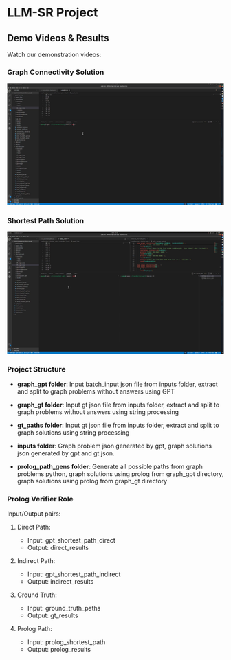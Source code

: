 # LLM-SR Project

## Demo Videos & Results

Watch our demonstration videos:

### Graph Connectivity Solution

[![Graph Connectivity Demo](connectivity_thumbnail.png)](https://www.youtube.com/watch?v=EXe5KNC2mXg)

### Shortest Path Solution

[![Shortest Path Demo](shortest_path_thumbnail.png)](https://www.youtube.com/watch?v=uK1gLKO-NM4)

### Project Structure

- **graph_gpt folder**: Input batch_input json file from inputs folder, extract and split to graph problems without answers using GPT

- **graph_gt folder**: Input gt json file from inputs folder, extract and split to graph problems without answers using string processing

- **gt_paths folder**: Input gt json file from inputs folder, extract and split to graph solutions using string processing 

- **inputs folder**: Graph problem json generated by gpt, graph solutions json generated by gpt and gt json.

- **prolog_path_gens folder**: Generate all possible paths from graph problems python, graph solutions using prolog from graph_gpt directory, graph solutions using prolog from graph_gt directory

### Prolog Verifier Role

Input/Output pairs:
1. Direct Path:
   - Input: gpt_shortest_path_direct
   - Output: direct_results

2. Indirect Path:
   - Input: gpt_shortest_path_indirect
   - Output: indirect_results

3. Ground Truth:
   - Input: ground_truth_paths
   - Output: gt_results

4. Prolog Path:
   - Input: prolog_shortest_path
   - Output: prolog_results